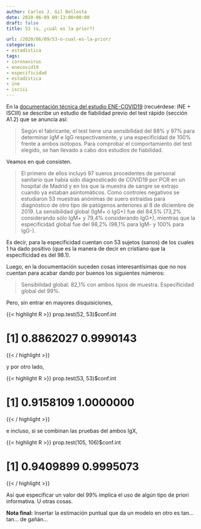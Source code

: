 ```yaml
---
author: Carlos J. Gil Bellosta
date: 2020-06-09 09:13:00+00:00
draft: false
title: 53 (o, ¿cuál es la prior?)

url: /2020/06/09/53-o-cual-es-la-prior/
categories:
- estadística
tags:
- coronavirus
- enecovid19
- especificidad
- estadística
- ine
- isciii
---
```


En la [documentación técnica del estudio ENE-COVID19](https://www.mscbs.gob.es/ciudadanos/ene-covid/docs/ESTUDIO_ENE-COVID19_INFORME_FINAL.pdf) (recuérdese: INE + ISCIII) se describe un estudio de fiabilidad previo del test rápido (sección A1.2) que se anuncia así:

>Según el fabricante, el test tiene una sensibilidad del 88% y 97% para determinar IgM e IgG respectivamente, y una especificidad de 100% frente a ambos isótopos. Para comprobar el comportamiento del test elegido, se han llevado a cabo dos estudios de fiabilidad.

Veamos en qué consisten.

>El primero de ellos incluyó 97 sueros procedentes de personal sanitario que había sido diagnosticado de COVID19 por PCR en un hospital de Madrid y en los que la muestra de sangre se extrajo cuando ya estaban asintomáticos. Como controles negativos se estudiaron 53 muestras anónimas de suero extraídas para diagnóstico de otro tipo de patógenos anteriores al 8 de diciembre de 2019. La sensibilidad global (IgM+ ó IgG+) fue del 84,5% (73,2% considerando sólo IgM+ y 79,4% considerando IgG+), mientras que la especificidad global fue del 98,2% (98,1% para IgM- y 100% para IgG-).

Es decir, para la especificidad cuentan con 53 sujetos (sanos) de los cuales 1 ha dado positivo (que es la manera de decir en cristiano que la especificidad es del 98.1).

Luego, en la documentación suceden cosas interesantísimas que no nos cuentan para acabar dando por buenos los siguientes números:

>Sensibilidad global: 82,1% con ambos tipos de muestra. Especificidad global del 99%.

Pero, sin entrar en mayores disquisiciones,

{{< highlight R >}}
prop.test(52, 53)$conf.int
# [1] 0.8862027 0.9990143
{{< / highlight >}}

y por otro lado,

{{< highlight R >}}
prop.test(53, 53)$conf.int
# [1] 0.9158109 1.0000000
{{< / highlight >}}

e incluso, si se combinan las pruebas del ambos IgX,

{{< highlight R >}}
prop.test(105, 106)$conf.int
# [1] 0.9409899 0.9995073
{{< / highlight >}}

Así que especificar un valor del 99% implica el uso de algún tipo de priori informativa. U otras cosas.

**Nota final:** Insertar la estimación puntual que da un modelo en otro es tan... tan... de gañán...